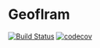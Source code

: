 # Geoflram

[![Build Status](https://travis-ci.org/Colisweb/geoflram.svg?branch=master)](https://travis-ci.org/Colisweb/geoflram)
[![codecov](https://codecov.io/gh/Colisweb/geoflram/branch/master/graph/badge.svg)](https://codecov.io/gh/Colisweb/geoflram)